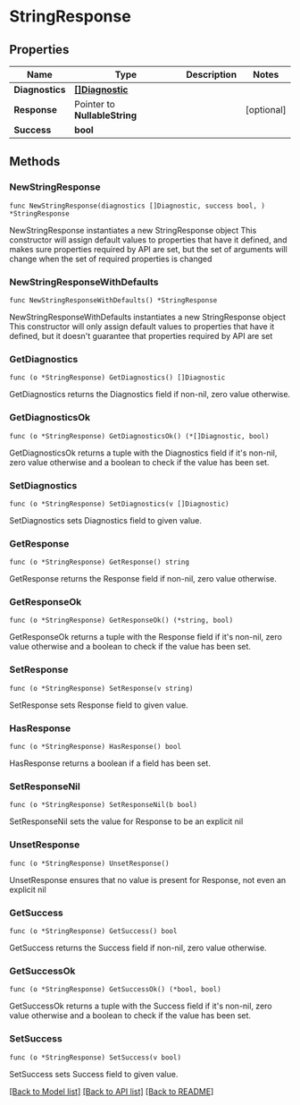 # StringResponse

## Properties

Name | Type | Description | Notes
------------ | ------------- | ------------- | -------------
**Diagnostics** | [**[]Diagnostic**](Diagnostic.md) |  | 
**Response** | Pointer to **NullableString** |  | [optional] 
**Success** | **bool** |  | 

## Methods

### NewStringResponse

`func NewStringResponse(diagnostics []Diagnostic, success bool, ) *StringResponse`

NewStringResponse instantiates a new StringResponse object
This constructor will assign default values to properties that have it defined,
and makes sure properties required by API are set, but the set of arguments
will change when the set of required properties is changed

### NewStringResponseWithDefaults

`func NewStringResponseWithDefaults() *StringResponse`

NewStringResponseWithDefaults instantiates a new StringResponse object
This constructor will only assign default values to properties that have it defined,
but it doesn't guarantee that properties required by API are set

### GetDiagnostics

`func (o *StringResponse) GetDiagnostics() []Diagnostic`

GetDiagnostics returns the Diagnostics field if non-nil, zero value otherwise.

### GetDiagnosticsOk

`func (o *StringResponse) GetDiagnosticsOk() (*[]Diagnostic, bool)`

GetDiagnosticsOk returns a tuple with the Diagnostics field if it's non-nil, zero value otherwise
and a boolean to check if the value has been set.

### SetDiagnostics

`func (o *StringResponse) SetDiagnostics(v []Diagnostic)`

SetDiagnostics sets Diagnostics field to given value.


### GetResponse

`func (o *StringResponse) GetResponse() string`

GetResponse returns the Response field if non-nil, zero value otherwise.

### GetResponseOk

`func (o *StringResponse) GetResponseOk() (*string, bool)`

GetResponseOk returns a tuple with the Response field if it's non-nil, zero value otherwise
and a boolean to check if the value has been set.

### SetResponse

`func (o *StringResponse) SetResponse(v string)`

SetResponse sets Response field to given value.

### HasResponse

`func (o *StringResponse) HasResponse() bool`

HasResponse returns a boolean if a field has been set.

### SetResponseNil

`func (o *StringResponse) SetResponseNil(b bool)`

 SetResponseNil sets the value for Response to be an explicit nil

### UnsetResponse
`func (o *StringResponse) UnsetResponse()`

UnsetResponse ensures that no value is present for Response, not even an explicit nil
### GetSuccess

`func (o *StringResponse) GetSuccess() bool`

GetSuccess returns the Success field if non-nil, zero value otherwise.

### GetSuccessOk

`func (o *StringResponse) GetSuccessOk() (*bool, bool)`

GetSuccessOk returns a tuple with the Success field if it's non-nil, zero value otherwise
and a boolean to check if the value has been set.

### SetSuccess

`func (o *StringResponse) SetSuccess(v bool)`

SetSuccess sets Success field to given value.



[[Back to Model list]](../README.md#documentation-for-models) [[Back to API list]](../README.md#documentation-for-api-endpoints) [[Back to README]](../README.md)


